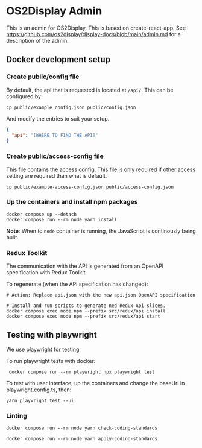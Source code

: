 # OS2Display Admin

This is an admin for OS2Display. This is based on create-react-app. See
<https://github.com/os2display/display-docs/blob/main/admin.md> for a
description of the admin.

## Docker development setup

### Create public/config file

By default, the api that is requested is located at `/api/`.
This can be configured by:

```shell
cp public/example_config.json public/config.json
```

And modify the entries to suit your setup.

```json
{
  "api": "[WHERE TO FIND THE API]"
}
```

### Create public/access-config file

This file contains the access config. This file is only required if other access
setting are required than what is default.

```shell
cp public/example-access-config.json public/access-config.json
```

### Up the containers and install npm packages

```shell
docker compose up --detach
docker compose run --rm node yarn install
```

**Note**: When to `node` container is running, the JavaScript is continously
being built.

### Redux Toolkit

The communication with the API is generated from an OpenAPI
specification with Redux Toolkit.

To regenerate (when the API specification has changed):

```shell
# Action: Replace api.json with the new api.json OpenAPI specification

# Install and run scripts to generate ned Redux Api slices.
docker compose exec node npm --prefix src/redux/api install
docker compose exec node npm --prefix src/redux/api start
```

## Testing with playwright

We use [playwright](https://playwright.dev/) for testing.

To run playwright tests with docker:

```shell
 docker compose run --rm playwright npx playwright test
```

To test with user interface, up the containers and change the baseUrl in playwright.config.ts, then:

```shell
yarn playwright test --ui 
```

### Linting

```shell
docker compose run --rm node yarn check-coding-standards
```

```shell
docker compose run --rm node yarn apply-coding-standards
```
